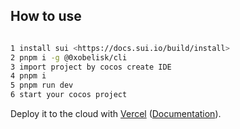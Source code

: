 ## How to use
```bash

1 install sui <https://docs.sui.io/build/install>
2 pnpm i -g @0xobelisk/cli
3 import project by cocos create IDE
4 pnpm i
5 pnpm run dev
6 start your cocos project 
```

Deploy it to the cloud with [Vercel](https://vercel.com/new?utm_source=github&utm_medium=readme&utm_campaign=next-example) ([Documentation](https://nextjs.org/docs/deployment)).
